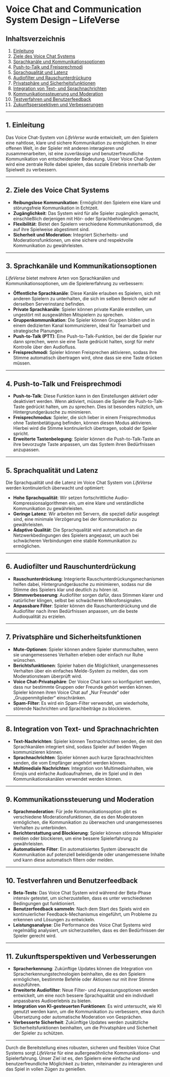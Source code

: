 # Voice Chat and Communication System Design – LifeVerse

## Inhaltsverzeichnis
1. [Einleitung](#einleitung)
2. [Ziele des Voice Chat Systems](#ziele-des-voice-chat-systems)
3. [Sprachkanäle und Kommunikationsoptionen](#sprachkanäle-und-kommunikationsoptionen)
4. [Push-to-Talk und Freisprechmodi](#push-to-talk-und-freisprechmodi)
5. [Sprachqualität und Latenz](#sprachqualität-und-latenz)
6. [Audiofilter und Rauschunterdrückung](#audiofilter-und-rauschunterdrückung)
7. [Privatsphäre und Sicherheitsfunktionen](#privatsphäre-und-sicherheitsfunktionen)
8. [Integration von Text- und Sprachnachrichten](#integration-von-text-und-sprachnachrichten)
9. [Kommunikationssteuerung und Moderation](#kommunikationssteuerung-und-moderation)
10. [Testverfahren und Benutzerfeedback](#testverfahren-und-benutzerfeedback)
11. [Zukunftsperspektiven und Verbesserungen](#zukunftsperspektiven-und-verbesserungen)

---

## 1. Einleitung

Das Voice Chat-System von *LifeVerse* wurde entwickelt, um den Spielern eine nahtlose, klare und sichere Kommunikation zu ermöglichen. In einer offenen Welt, in der Spieler mit anderen interagieren und zusammenarbeiten, ist eine zuverlässige und benutzerfreundliche Kommunikation von entscheidender Bedeutung. Unser Voice Chat-System wird eine zentrale Rolle dabei spielen, das soziale Erlebnis innerhalb der Spielwelt zu verbessern.

---

## 2. Ziele des Voice Chat Systems

- **Reibungslose Kommunikation**: Ermöglicht den Spielern eine klare und störungsfreie Kommunikation in Echtzeit.
- **Zugänglichkeit**: Das System wird für alle Spieler zugänglich gemacht, einschließlich derjenigen mit Hör- oder Sprachbehinderungen.
- **Flexibilität**: Bietet den Spielern verschiedene Kommunikationsmodi, die auf ihre Spielweise abgestimmt sind.
- **Sicherheit und Moderation**: Integriert Sicherheits- und Moderationsfunktionen, um eine sichere und respektvolle Kommunikation zu gewährleisten.

---

## 3. Sprachkanäle und Kommunikationsoptionen

*LifeVerse* bietet mehrere Arten von Sprachkanälen und Kommunikationsoptionen, um die Spielererfahrung zu verbessern:

- **Öffentliche Sprachkanäle**: Diese Kanäle erlauben es Spielern, sich mit anderen Spielern zu unterhalten, die sich im selben Bereich oder auf derselben Serverinstanz befinden.
- **Private Sprachkanäle**: Spieler können private Kanäle erstellen, um ungestört mit ausgewählten Mitspielern zu sprechen.
- **Gruppenkommunikation**: Die Spieler können Gruppen bilden und in einem dedizierten Kanal kommunizieren, ideal für Teamarbeit und strategische Planungen.
- **Push-to-Talk (PTT)**: Eine Push-to-Talk-Funktion, bei der die Spieler nur dann sprechen, wenn sie eine Taste gedrückt halten, sorgt für mehr Kontrolle über den Audiofluss.
- **Freisprechmodi**: Spieler können Freisprechen aktivieren, sodass ihre Stimme automatisch übertragen wird, ohne dass sie eine Taste drücken müssen.

---

## 4. Push-to-Talk und Freisprechmodi

- **Push-to-Talk**: Diese Funktion kann in den Einstellungen aktiviert oder deaktiviert werden. Wenn aktiviert, müssen die Spieler die Push-to-Talk-Taste gedrückt halten, um zu sprechen. Dies ist besonders nützlich, um Hintergrundgeräusche zu minimieren.
- **Freisprechmodus**: Spieler, die sich lieber in einem Freisprechmodus ohne Tastenbetätigung befinden, können diesen Modus aktivieren. Hierbei wird die Stimme kontinuierlich übertragen, sobald der Spieler spricht.
- **Erweiterte Tastenbelegung**: Spieler können die Push-to-Talk-Taste an ihre bevorzugte Taste anpassen, um das System ihren Bedürfnissen anzupassen.

---

## 5. Sprachqualität und Latenz

Die Sprachqualität und die Latenz im Voice Chat System von *LifeVerse* werden kontinuierlich überwacht und optimiert:

- **Hohe Sprachqualität**: Wir setzen fortschrittliche Audio-Kompressionsalgorithmen ein, um eine klare und verständliche Kommunikation zu gewährleisten.
- **Geringe Latenz**: Wir arbeiten mit Servern, die speziell dafür ausgelegt sind, eine minimale Verzögerung bei der Kommunikation zu gewährleisten.
- **Adaptive Qualität**: Die Sprachqualität wird automatisch an die Netzwerkbedingungen des Spielers angepasst, um auch bei schwächeren Verbindungen eine stabile Kommunikation zu ermöglichen.

---

## 6. Audiofilter und Rauschunterdrückung

- **Rauschunterdrückung**: Integrierte Rauschunterdrückungsmechanismen helfen dabei, Hintergrundgeräusche zu minimieren, sodass nur die Stimme des Spielers klar und deutlich zu hören ist.
- **Stimmverbesserung**: Audiofilter sorgen dafür, dass Stimmen klarer und natürlicher klingen, selbst bei schwächeren Mikrofonsignalen.
- **Anpassbare Filter**: Spieler können die Rauschunterdrückung und die Audiofilter nach ihren Bedürfnissen anpassen, um die beste Audioqualität zu erzielen.

---

## 7. Privatsphäre und Sicherheitsfunktionen

- **Mute-Optionen**: Spieler können andere Spieler stummschalten, wenn sie unangemessenes Verhalten erleben oder einfach nur Ruhe wünschen.
- **Berichtsfunktionen**: Spieler haben die Möglichkeit, unangemessenes Verhalten über ein einfaches Melde-System zu melden, das vom Moderationsteam überprüft wird.
- **Voice Chat-Privatsphäre**: Der Voice Chat kann so konfiguriert werden, dass nur bestimmte Gruppen oder Freunde gehört werden können. Spieler können ihren Voice Chat auf „Nur Freunde“ oder „Gruppenmitglieder“ einschränken.
- **Spam-Filter**: Es wird ein Spam-Filter verwendet, um wiederholte, störende Nachrichten und Sprachbeiträge zu blockieren.

---

## 8. Integration von Text- und Sprachnachrichten

- **Text-Nachrichten**: Spieler können Textnachrichten senden, die mit den Sprachkanälen integriert sind, sodass Spieler auf beiden Wegen kommunizieren können.
- **Sprachnachrichten**: Spieler können auch kurze Sprachnachrichten senden, die vom Empfänger angehört werden können.
- **Multimediale Nachrichten**: Integration von Multimediainhalten, wie Emojis und einfache Audioaufnahmen, die im Spiel und in den Kommunikationskanälen verwendet werden können.

---

## 9. Kommunikationssteuerung und Moderation

- **Sprachmoderation**: Für jede Kommunikationsoption gibt es verschiedene Moderationsfunktionen, die es den Moderatoren ermöglichen, die Kommunikation zu überwachen und unangemessenes Verhalten zu unterbinden.
- **Berichterstattung und Blockierung**: Spieler können störende Mitspieler melden oder blockieren, um eine bessere Spielerfahrung zu gewährleisten.
- **Automatisierte Filter**: Ein automatisiertes System überwacht die Kommunikation auf potenziell beleidigende oder unangemessene Inhalte und kann diese automatisch filtern oder melden.

---

## 10. Testverfahren und Benutzerfeedback

- **Beta-Tests**: Das Voice Chat System wird während der Beta-Phase intensiv getestet, um sicherzustellen, dass es unter verschiedenen Bedingungen gut funktioniert.
- **Benutzerfeedback sammeln**: Nach dem Start des Spiels wird ein kontinuierlicher Feedback-Mechanismus eingeführt, um Probleme zu erkennen und Lösungen zu entwickeln.
- **Leistungsanalyse**: Die Performance des Voice Chat Systems wird regelmäßig analysiert, um sicherzustellen, dass es den Bedürfnissen der Spieler gerecht wird.

---

## 11. Zukunftsperspektiven und Verbesserungen

- **Spracherkennung**: Zukünftige Updates können die Integration von Spracherkennungstechnologien beinhalten, die es den Spielern ermöglichen, bestimmte Befehle oder Aktionen nur mit ihrer Stimme auszuführen.
- **Erweiterte Audiofilter**: Neue Filter- und Anpassungsoptionen werden entwickelt, um eine noch bessere Sprachqualität und ein individuell anpassbares Audioerlebnis zu bieten.
- **Integration von KI-gesteuerten Funktionen**: Es wird untersucht, wie KI genutzt werden kann, um die Kommunikation zu verbessern, etwa durch Übersetzung oder automatische Moderation von Gesprächen.
- **Verbesserte Sicherheit**: Zukünftige Updates werden zusätzliche Sicherheitsfunktionen beinhalten, um die Privatsphäre und Sicherheit der Spieler zu schützen.

---

Durch die Bereitstellung eines robusten, sicheren und flexiblen Voice Chat Systems sorgt *LifeVerse* für eine außergewöhnliche Kommunikations- und Spielerfahrung. Unser Ziel ist es, den Spielern eine einfache und benutzerfreundliche Möglichkeit zu bieten, miteinander zu interagieren und das Spiel in vollen Zügen zu genießen.
